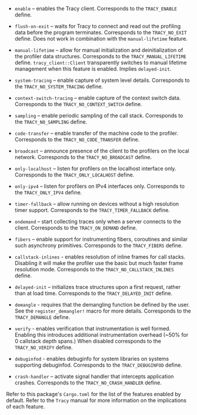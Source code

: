 -   `enable` – enables the Tracy client. Corresponds to the `TRACY_ENABLE` define.

-   `flush-on-exit` – waits for Tracy to connect and read out the profiling data before the program
    terminates. Corresponds to the `TRACY_NO_EXIT` define. Does not work in combination with the
    `manual-lifetime` feature.

-   `manual-lifetime` – allow for manual initialization and deinitialization of the profiler data
    structures. Corresponds to the `TRACY_MANUAL_LIFETIME` define. `tracy_client::Client`
    transparently switches to manual lifetime management when this feature is enabled. Implies
    `delayed-init`.

-   `system-tracing` – enable capture of system level details. Corresponds to the
    `TRACY_NO_SYSTEM_TRACING` define.

-   `context-switch-tracing` – enable capture of the context switch data. Corresponds to the
    `TRACY_NO_CONTEXT_SWITCH` define.

-   `sampling` – enable periodic sampling of the call stack. Corresponds to the
    `TRACY_NO_SAMPLING` define.

-   `code-transfer` – enable transfer of the machine code to the profiler. Corresponds to the
    `TRACY_NO_CODE_TRANSFER` define.

-   `broadcast` – announce presence of the client to the profilers on the local network.
    Corresponds to the `TRACY_NO_BROADCAST` define.

-   `only-localhost` – listen for profilers on the localhost interface only. Corresponds to the
    `TRACY_ONLY_LOCALHOST` define.

-   `only-ipv4` – listen for profilers on IPv4 interfaces only. Corresponds to the
    `TRACY_ONLY_IPV4` define.

-   `timer-fallback` – allow running on devices without a high resolution timer support.
    Corresponds to the `TRACY_TIMER_FALLBACK` define.

-   `ondemand` – start collecting traces only when a server connects to the client. Corresponds
    to the `TRACY_ON_DEMAND` define.

-   `fibers` – enable support for instrumenting fibers, coroutines and similar such asynchrony
    primitives. Corresponds to the `TRACY_FIBERS` define.

-   `callstack-inlines` - enables resolution of inline frames for call stacks. Disabling it will make
    the profiler use the basic but much faster frame resolution mode. Corresponds to the
    `TRACY_NO_CALLSTACK_INLINES` define.

-   `delayed-init` – initializes trace structures upon a first request, rather than at load time.
    Corresponds to the `TRACY_DELAYED_INIT` define.

-   `demangle` - requires that the demangling function be defined by the user.
    See the `register_demangler!` macro for more details.
    Corresponds to the `TRACY_DEMANGLE` define.

-   `verify` - enables verification that instrumentation is well formed. Enabling this introduces
    additional instrumentation overhead (~50% for 0 callstack depth spans.) When disabled
    corresponds to the `TRACY_NO_VERIFY` define.

-   `debuginfod` - enables debuginfo for system libraries on systems supporting debuginfod.
    Corresponds to the `TRACY_DEBUGINFOD` define.

-   `crash-handler` – activate signal handler that intercepts application crashes. Corresponds to the
    `TRACY_NO_CRASH_HANDLER` define.

Refer to this package's `Cargo.toml` for the list of the features enabled by default. Refer to
the `Tracy` manual for more information on the implications of each feature.
